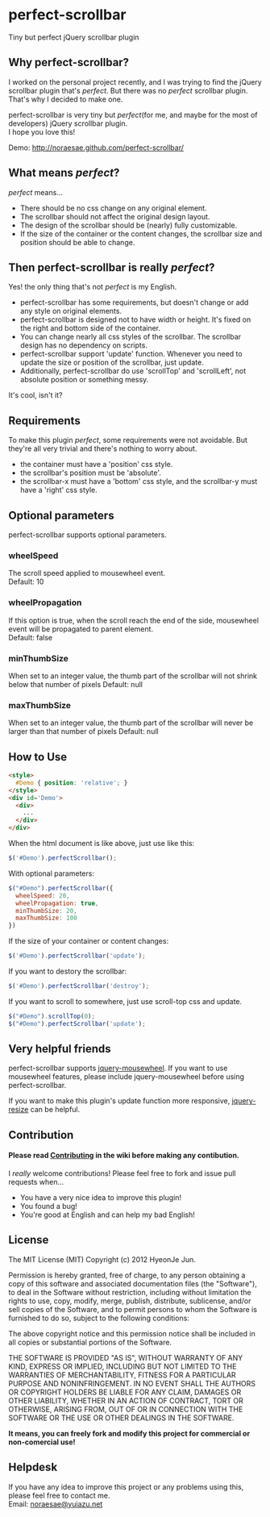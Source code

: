 perfect-scrollbar
=================

Tiny but perfect jQuery scrollbar plugin

Why perfect-scrollbar?
------------------

I worked on the personal project recently, and I was trying to find the jQuery scrollbar plugin that's *perfect*. But there was no *perfect* scrollbar plugin. That's why I decided to make one.

perfect-scrollbar is very tiny but *perfect*(for me, and maybe for the most of developers) jQuery scrollbar plugin.  
I hope you love this!

Demo: http://noraesae.github.com/perfect-scrollbar/

What means *perfect*?
---------------------

*perfect* means...

* There should be no css change on any original element.
* The scrollbar should not affect the original design layout.
* The design of the scrollbar should be (nearly) fully customizable.
* If the size of the container or the content changes, the scrollbar size and position should be able to change.

Then perfect-scrollbar is really *perfect*?
-------------------------------------------

Yes! the only thing that's not *perfect* is my English.

* perfect-scrollbar has some requirements, but doesn't change or add any style on original elements.
* perfect-scrollbar is designed not to have width or height. It's fixed on the right and bottom side of the container.
* You can change nearly all css styles of the scrollbar. The scrollbar design has no dependency on scripts.
* perfect-scrollbar support 'update' function. Whenever you need to update the size or position of the scrollbar, just update.
* Additionally, perfect-scrollbar do use 'scrollTop' and 'scrollLeft', not absolute position or something messy.

It's cool, isn't it?

Requirements
------------

To make this plugin *perfect*, some requirements were not avoidable. But they're all very trivial and there's nothing to worry about.

* the container must have a 'position' css style.
* the scrollbar's position must be 'absolute'.
* the scrollbar-x must have a 'bottom' css style, and the scrollbar-y must have a 'right' css style.
 
Optional parameters
-------------------

perfect-scrollbar supports optional parameters.

### wheelSpeed
The scroll speed applied to mousewheel event.  
Default: 10

### wheelPropagation
If this option is true, when the scroll reach the end of the side, mousewheel event will be propagated to parent element.  
Default: false

### minThumbSize
When set to an integer value, the thumb part of the scrollbar will not shrink below that number of pixels
Default: null

### maxThumbSize
When set to an integer value, the thumb part of the scrollbar will never be larger than that number of pixels
Default: null

How to Use
----------

```html
<style>
  #Demo { position: 'relative'; }
</style>
<div id='Demo'>
  <div>
    ...
  </div>
</div>
```
When the html document is like above, just use like this:
```javascript
$('#Demo').perfectScrollbar();
```

With optional parameters:
```javascript
$("#Demo").perfectScrollbar({
  wheelSpeed: 20,
  wheelPropagation: true,
  minThumbSize: 20,
  maxThumbSize: 100
})
```

If the size of your container or content changes:
```javascript
$('#Demo').perfectScrollbar('update');
```
If you want to destory the scrollbar:
```javascript
$('#Demo').perfectScrollbar('destroy');
```

If you want to scroll to somewhere, just use scroll-top css and update.
```javascript
$("#Demo").scrollTop(0);
$("#Demo").perfectScrollbar('update');
```

Very helpful friends
--------------------

perfect-scrollbar supports [jquery-mousewheel](https://github.com/brandonaaron/jquery-mousewheel). If you want to use mousewheel features, please include jquery-mousewheel before using perfect-scrollbar.

If you want to make this plugin's update function more responsive, [jquery-resize](https://github.com/cowboy/jquery-resize) can be helpful.

Contribution
------------

#### Please read [Contributing](https://github.com/noraesae/perfect-scrollbar/wiki/Contributing) in the wiki before making any contibution.


I *really* welcome contributions! Please feel free to fork and issue pull requests when...

* You have a very nice idea to improve this plugin!
* You found a bug!
* You're good at English and can help my bad English!

License
-------

The MIT License (MIT) Copyright (c) 2012 HyeonJe Jun.

Permission is hereby granted, free of charge, to any person obtaining a copy of this software and associated documentation files (the "Software"), to deal in the Software without restriction, including without limitation the rights to use, copy, modify, merge, publish, distribute, sublicense, and/or sell copies of the Software, and to permit persons to whom the Software is furnished to do so, subject to the following conditions:

The above copyright notice and this permission notice shall be included in all copies or substantial portions of the Software.

THE SOFTWARE IS PROVIDED "AS IS", WITHOUT WARRANTY OF ANY KIND, EXPRESS OR IMPLIED, INCLUDING BUT NOT LIMITED TO THE WARRANTIES OF MERCHANTABILITY, FITNESS FOR A PARTICULAR PURPOSE AND NONINFRINGEMENT. IN NO EVENT SHALL THE AUTHORS OR COPYRIGHT HOLDERS BE LIABLE FOR ANY CLAIM, DAMAGES OR OTHER LIABILITY, WHETHER IN AN ACTION OF CONTRACT, TORT OR OTHERWISE, ARISING FROM, OUT OF OR IN CONNECTION WITH THE SOFTWARE OR THE USE OR OTHER DEALINGS IN THE SOFTWARE.

**It means, you can freely fork and modify this project for commercial or non-comercial use!**

Helpdesk
--------

If you have any idea to improve this project or any problems using this, please feel free to contact me.  
Email: noraesae@yuiazu.net
